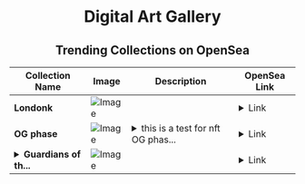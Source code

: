 <div align="center">

# Digital Art Gallery

## Trending Collections on OpenSea

| Collection Name                       | Image                                                                                     | Description                       | OpenSea Link                                                                                          |
|---------------------------------------|-------------------------------------------------------------------------------------------|-----------------------------------|--------------------------------------------------------------------------------------------------------|
| **Londonk** | ![Image](https://i.seadn.io/s/raw/files/c2fa1695dd80e3b7345b451622f65adb.png?w=500&auto=format?w=200&auto=format) |  | <details><summary>Link</summary>[Londonk](https://opensea.io/collection/londonk-1)</details> |
| **OG phase** | ![Image](https://i.seadn.io/s/raw/files/559a279125785c9e1f38d3f96d5f892d.png?w=500&auto=format?w=200&auto=format) | <details><summary>this is a test for nft OG phas...</summary>this is a test for nft OG phase</details> | <details><summary>Link</summary>[OG phase](https://opensea.io/collection/og-phase)</details> |
| **<details><summary>Guardians of th...</summary>Guardians of the tropical dry forest</details>** | ![Image](https://i.seadn.io/s/raw/files/57e14262034843e3f6cced954dfc8a83.png?w=500&auto=format?w=200&auto=format) |  | <details><summary>Link</summary>[Guardians of the tropical dry forest](https://opensea.io/collection/guardians-of-the-tropical-dry-forest-3)</details> |

</div>